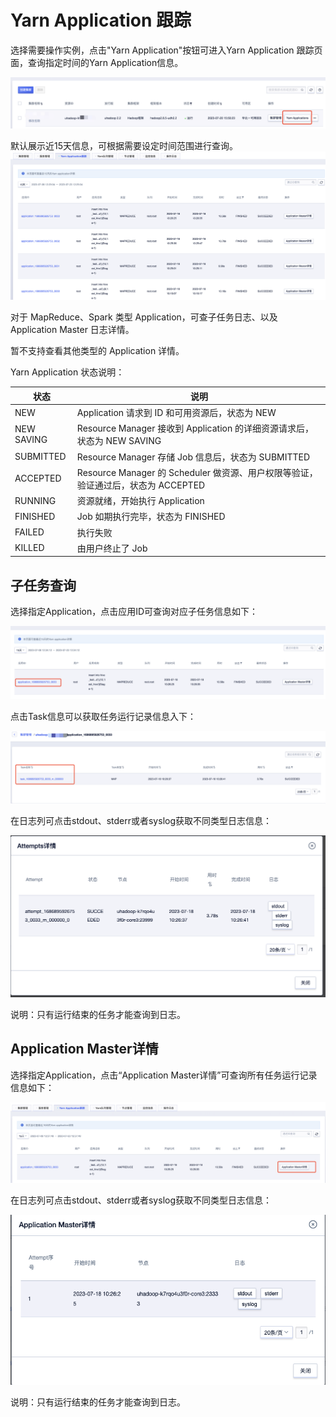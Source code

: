 
# Yarn Application 跟踪

选择需要操作实例，点击"Yarn Application"按钮可进入Yarn Application 跟踪页面，查询指定时间的Yarn Application信息。

![yarn_application_list](../../images/guide/yarn_application_list.png)


默认展示近15天信息，可根据需要设定时间范围进行查询。
![yarn_application_list_page](../../images/guide/yarn_application_list_page.png)

对于 MapReduce、Spark 类型 Application，可查子任务日志、以及 Application Master 日志详情。

暂不支持查看其他类型的 Application 详情。

Yarn Application 状态说明：

| 状态         | 说明                                                          |
| ---------- | ----------------------------------------------------------- |
| NEW        | Application 请求到 ID 和可用资源后，状态为 NEW                           |
| NEW SAVING | Resource Manager 接收到 Application 的详细资源请求后，状态为 NEW SAVING    |
| SUBMITTED  | Resource Manager 存储 Job 信息后，状态为 SUBMITTED                   |
| ACCEPTED   | Resource Manager 的 Scheduler 做资源、用户权限等验证，验证通过后，状态为 ACCEPTED |
| RUNNING    | 资源就绪，开始执行 Application                                       |
| FINISHED   | Job 如期执行完毕，状态为 FINISHED                                     |
| FAILED     | 执行失败                                                        |
| KILLED     | 由用户终止了 Job                                                  |

## 子任务查询

选择指定Application，点击应用ID可查询对应子任务信息如下：

![yarn_application_sub_task_button](../../images/guide/yarn_application_sub_task_button.png)

点击Task信息可以获取任务运行记录信息入下：

![yarn_application_sub_task_page](../../images/guide/yarn_application_sub_task_page.png)

在日志列可点击stdout、stderr或者syslog获取不同类型日志信息：

![yarn_application_sub_task_attempts](../../images/guide/yarn_application_sub_task_attempts.png)

说明：只有运行结束的任务才能查询到日志。

## Application Master详情

选择指定Application，点击“Application Master详情”可查询所有任务运行记录信息如下：

![yarn_application_master_button](../../images/guide/yarn_application_master_button.png)

在日志列可点击stdout、stderr或者syslog获取不同类型日志信息：

![yarn_application_master_page](../../images/guide/yarn_application_master_page.png)

说明：只有运行结束的任务才能查询到日志。